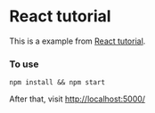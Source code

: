# React tutorial

This is a example from [React tutorial](http://facebook.github.io/react/docs/tutorial.html).

### To use

```
npm install && npm start
```

After that, visit [http://localhost:5000/](http://localhost:5000/)
